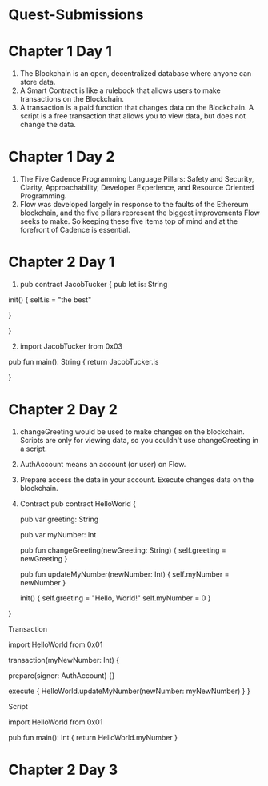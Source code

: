 # Quest-Submissions

# Chapter 1 Day 1

1. The Blockchain is an open, decentralized database where anyone can store data.
2. A Smart Contract is like a rulebook that allows users to make transactions on the Blockchain.
3. A transaction is a paid function that changes data on the Blockchain. A script is a free transaction that allows you to view data, but does not change the data.


# Chapter 1 Day 2

1. The Five Cadence Programming Language Pillars: Safety and Security, Clarity, Approachability, Developer Experience, and Resource Oriented Programming.
2. Flow was developed largely in response to the faults of the Ethereum blockchain, and the five pillars represent the biggest improvements Flow seeks to make. So keeping these five items top of mind and at the forefront of Cadence is essential.

 
# Chapter 2 Day 1

1. pub contract JacobTucker {
  pub let is: String

  init() {
    self.is = "the best"

  }

}

2. import JacobTucker from 0x03

pub fun main(): String  {
  return JacobTucker.is
  
}

# Chapter 2 Day 2 

1. changeGreeting would be used to make changes on the blockchain. Scripts are only for viewing data, so you couldn't use changeGreeting in a script.
2. AuthAccount means an account (or user) on Flow.
3. Prepare access the data in your account. Execute changes data on the blockchain.
4. Contract 
pub contract HelloWorld {

    pub var greeting: String
    
    pub var myNumber: Int

    pub fun changeGreeting(newGreeting: String) {
    self.greeting = newGreeting
    }

    pub fun updateMyNumber(newNumber: Int) {
        self.myNumber = newNumber
        }

    init() {
        self.greeting = "Hello, World!"
        self.myNumber = 0
    }
    
}


Transaction 

import HelloWorld from 0x01

transaction(myNewNumber: Int) {

  prepare(signer: AuthAccount) {}

  execute {
    HelloWorld.updateMyNumber(newNumber: myNewNumber)
    }
}

Script

import HelloWorld from 0x01

pub fun main(): Int {
    return HelloWorld.myNumber
}

# Chapter 2 Day 3











